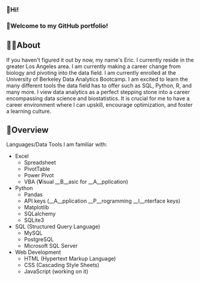 ### 👋Hi! 

### 🤗Welcome to my GitHub portfolio!

## 🙋‍♂️About
If you haven't figured it out by now, my name's Eric. I currently reside in the greater Los Angeles area. I am currently making a career change from biology and pivoting into the data field. I am currently enrolled at the University of Berkeley Data Analytics Bootcamp. I am excited to learn the many different tools the data field has to offer such as SQL, Python, R, and many more. I view data analytics as a perfect stepping stone into a career encompassing data science and biostatistics. It is crucial for me to have a career environment where I can upskill, encourage optimization, and foster a learning culture.

## 📁Overview
Languages/Data Tools I am familiar with:
* Excel
   * Spreadsheet
   * PivotTable
   * Power Pivot
   * VBA (**V**isual __B__asic for __A__pplication)
* Python
   * Pandas
   * API keys (__A__pplication __P__rogramming __I__nterface keys)
   * Matplotlib
   * SQLalchemy
   * SQLite3
* SQL (Structured Query Language)
   * MySQL
   * PostgreSQL
   * Microsoft SQL Server
* Web Development
   * HTML (Hypertext Markup Language)
   * CSS (Cascading Style Sheets)
   * JavaScript (working on it)
